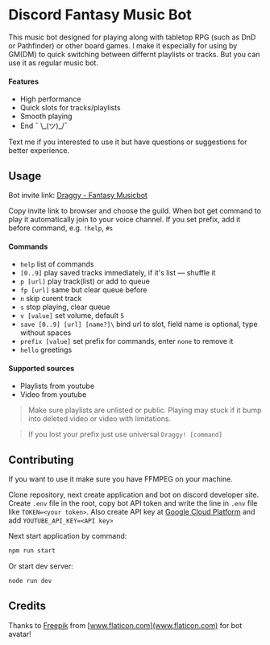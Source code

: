 # Discord Fantasy Music Bot

This music bot designed for playing along with tabletop RPG (such as DnD or Pathfinder) or other board games. I make it especially for using by GM(DM) to quick switching between differnt playlists or tracks. But you can use it as regular music bot.

#### Features

- High performance
- Quick slots for tracks/playlists
- Smooth playing
- End ¯ \\\_(ツ)_/¯

Text me if you interested to use it but have questions or suggestions for better experience.

## Usage

Bot invite link: [Draggy - Fantasy Musicbot](https://discordapp.com/oauth2/authorize?client_id=667765780863254558&permissions=3147776&scope=bot)

Copy invite link to browser and choose the guild. When bot get command to play it automatically join to your voice channel. If you set prefix, add it before command, e.g. `!help`, `#s`

#### Commands

-   `help` list of commands
-   `[0..9]` play saved tracks immediately, if it's list — shuffle it
-   `p [url]` play track(list) or add to queue
-   `fp [url]` same but clear queue before
-   `n` skip curent track
-   `s` stop playing, clear queue
-   `v [value]` set volume, default `5`
-   `save [0..9] [url] [name?]\` bind url to slot, field name is optional, type without spaces
-   `prefix [value]` set prefix for commands, enter `none` to remove it
-   `hello` greetings

#### Supported sources

-   Playlists from youtube
-   Video from youtube

> Make sure playlists are unlisted or public. Playing may stuck if it bump into deleted video or video with limitations.

>If you lost your prefix just use universal `Draggy! [command]`

## Contributing

If you want to use it make sure you have FFMPEG on your machine.

Clone repository, next create application and bot on discord developer site. Create `.env` file in the root, copy bot API token and write the line in `.env` file like `TOKEN=<your token>`. Also create API key at [Google Cloud Platform](https://console.cloud.google.com/apis/) and add `YOUTUBE_API_KEY=<API key>`

Next start application by command:

```sh
npm run start
```

Or start dev server:

```sh
node run dev
```

## Credits

Thanks to [Freepik](https://www.flaticon.com/authors/freepik) from [www.flaticon.com](www.flaticon.com) for bot avatar!

